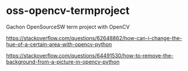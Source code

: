 # oss-opencv-termproject
Gachon OpenSourceSW term project with OpenCV

https://stackoverflow.com/questions/62648862/how-can-i-change-the-hue-of-a-certain-area-with-opencv-python

https://stackoverflow.com/questions/64491530/how-to-remove-the-background-from-a-picture-in-opencv-python
